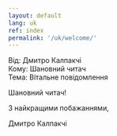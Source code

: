 ```yaml
---
layout: default
lang: uk
ref: index
permalink: '/uk/welcome/'
---
```

<div class="ui basic email segment">
	<div class="ui divided items">
		<div class="item">Від: Дмитро Калпакчі</div>
		<div class="item">Кому: Шановний читач</div>
		<div class="item">Тема: Вітальне повідомлення</div>
		<div class="item">
			<div class="content">
				<p>Шановний читач!</p>
				<p>З найкращими побажаннями,</p>
				<p class="signature">Дмитро Калпакчі</p>
			</div>
		</div>
	</div>
</div>